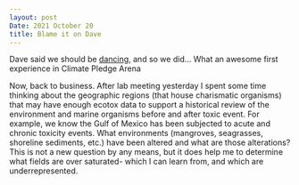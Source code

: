 ```yaml
---
layout: post
Date: 2021 October 20
title: Blame it on Dave
---
```


Dave said we should be [dancing](https://github.com/ChrisMantegna/ChrisMantegna.github.io/blob/master/images/FooFightersCPA_10-2021.JPG), and so we did... What an awesome first experience in Climate Pledge Arena

Now, back to business. After lab meeting yesterday I spent some time thinking about the geographic regions (that house charismatic organisms) that may have enough ecotox data to support a historical review of the environment and marine organisms before and after toxic event. For example, we know the Gulf of Mexico has been subjected to acute and chronic toxicity events. What environments (mangroves, seagrasses, shoreline sediments, etc.) have been altered and what are those alterations? This is not a new question by any means, but it does help me to determine what fields are over saturated- which I can learn from, and which are underrepresented.
